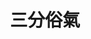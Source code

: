 ---
title: "三分俗氣"
description: "三分俗氣"
layout: shop
keywords:
  - 美食競賽
  - 台灣美食
  - 美食精選
datePublished: "2025-06-30"
dateModified: "2025-07-05"
city: "新北市"
district: "永和區"
address: "新北市永和區國光路49巷8號"
phone: "0222311103"
geo: "25.00794107137686, 121.5190383341171"
google_map: "https://maps.app.goo.gl/HGWEEUyJ9Z91zQtX7"
footinder: "https://footinder.com.tw/%e6%96%b0%e5%8c%97%e5%b8%82%e6%b0%b8%e5%92%8c%e5%8d%80/12941/"
official: "https://www.facebook.com/sanfensuchi/"
award:
  - name: "500盤"
    year: "2024"
    entries:
      - dishes:
          - "扁尖火筒雞湯"

---